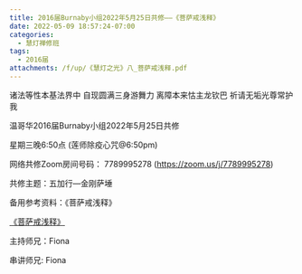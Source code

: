 ```yaml
---
title: 2016届Burnaby小组2022年5月25日共修——《菩萨戒浅释》
date: 2022-05-09 18:57:24-07:00
categories:
  - 慧灯禅修班
tags:
  - 2016届
attachments: /f/up/《慧灯之光》八_菩萨戒浅释.pdf
---
```

诸法等性本基法界中 自现圆满三身游舞力 离障本来怙主龙钦巴 祈请无垢光尊常护我

温哥华2016届Burnaby小组2022年5月25日共修

星期三晚6:50点 (莲师除疫心咒@6:50pm)

网络共修Zoom房间号码： 7789995278 (<https://zoom.us/j/7789995278>)

共修主题：五加行—金刚萨埵

备用参考资料：《菩萨戒浅释》

[《菩萨戒浅释》](https://s3.ap-northeast-1.wasabisys.com/hdcx/hdv/f/up/《慧灯之光》八_菩萨戒浅释.pdf)

主持师兄：Fiona

串讲师兄: Fiona